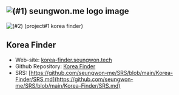![ (#1) seungwon.me logo image](https://github.com/user-attachments/assets/93fcab9f-5afb-46c7-994b-5d418965d8ef)
---

![ (#2) (project#1 korea finder) ](https://github.com/user-attachments/assets/e4410285-863e-4f8d-8a81-ffe8e23a871e)
## Korea Finder 
* Web-site: [korea-finder.seungwon.tech](https://korea-finder.seungwon.tech/)
* Github Repository: [Korea Finder](https://github.com/seungwon-me/KoreaFinder)
* SRS: [https://github.com/seungwon-me/SRS/blob/main/Korea-Finder/SRS.md](https://github.com/seungwon-me/SRS/blob/main/Korea-Finder/SRS.md)
